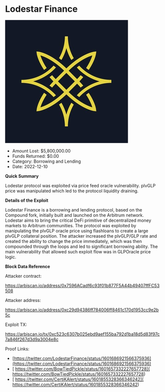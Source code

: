 # Lodestar Finance
![Lodestar Finance](/rektimages/Lodestar-Finance.png)
- Amount Lost: $5,800,000.00
- Funds Returned: $0.00
- Category: Borrowing and Lending
- Date: 2022-12-10

**Quick Summary**

Lodestar protocol was exploited via price feed oracle vulnerability. plvGLP price was manipulated which led to the protocol liquidity draining.

  


 **Details of the Exploit**

Lodestar Finance is a borrowing and lending protocol, based on the Compound fork, initially built and launched on the Arbitrum network. Lodestar aims to bring the critical DeFi primitive of decentralized money markets to Arbitrum communities. The protocol was exploited by manipulating the plvGLP oracle price using flashloans to create a large plvGLP collateral position. The attacker increased the plvGLP/GLP rate and created the ability to change the price immediately, which was then compounded through the loops and led to significant borrowing ability. The main vulnerability that allowed such exploit flow was in GLPOracle price logic. 

  


 **Block Data Reference**

Attacker contract:

https://arbiscan.io/address/0x7596ACadf6c93f01b877F5A44b49407ffFC53508

  


Attacker  address:

https://arbiscan.io/address/0xc29d94386ff784006ff8461c170d1953cc9e2b5c

  


Exploit TX:

https://arbiscan.io/tx/0xc523c6307b025ebd9aef155ba792d1ba18d5d83f97c7a846f267d3d9a3004e8c


Proof Links:
- [https://twitter.com/LodestarFinance/status/1601686921566375936](https://twitter.com/LodestarFinance/status/1601686921566375936)
- [ https://twitter.com/BowTiedPickle/status/1601657332227657728]( https://twitter.com/BowTiedPickle/status/1601657332227657728)
- [ https://twitter.com/CertiKAlert/status/1601855328366346242]( https://twitter.com/CertiKAlert/status/1601855328366346242)


